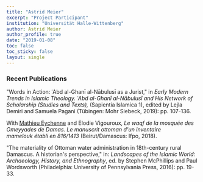 ```yaml
---
title: "Astrid Meier"
excerpt: "Project Participant"
institution: "Universität Halle-Wittenberg"
author: Astrid Meier
author_profile: true
date: "2019-01-08"
toc: false
toc_sticky: false
layout: single
---
```


### Recent Publications

"Words in Action: ʿAbd al-Ghanī al-Nābulusī as a Jurist," in *Early Modern Trends in Islamic Theology. ʿAbd al-Ghanī al-Nābulusī and His Network of Scholarship* *(Studies and Texts),* (Sapientia Islamica 1), edited by Lejla Demiri and Samuela Pagani (Tübingen: Mohr Siebeck, 2019): pp. 107-136.

With [Mathieu Eychenne](https://www.egylandscape.org/members/MathieuEychenne/) and Elodie Vigouroux, *Le waqf de la mosquée des Omeyyades de Damas. Le manuscrit ottoman d'un inventaire mamelouk établi en 816/1413* (Beirut/Damascus: Ifpo, 2018).

"The materiality of Ottoman water administration in 18th-century rural Damascus. A historian's perspective," in: *Landscapes of the Islamic World: Archaeology, History, and Ethnography*, ed. by Stephen McPhillips and Paul Wordsworth (Philadelphia: University of Pennsylvania Press, 2016): pp. 19-33.
